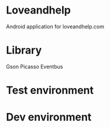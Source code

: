 # Loveandhelp
Android application for loveandhelp.com

# Library
Gson
Picasso
Eventbus

# Test environment


# Dev environment

